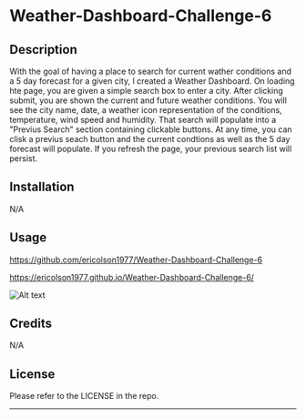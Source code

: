 # Weather-Dashboard-Challenge-6

## Description

With the goal of having a place to search for current wather conditions and a 5 day forecast for a given city, I created a Weather Dashboard. On loading hte page, you are given a simple search box to enter a city. After clicking submit, you are shown the current and future weather conditions. You will see the city name, date, a weather icon representation of the conditions, temperature, wind speed and humidity. That search will populate into a "Previus Search" section containing clickable buttons. At any time, you can clisk a previus seach button and the current condtions as well as the 5 day forecast will populate.  If you refresh the page, your previous search list will persist.

## Installation

N/A

## Usage

https://github.com/ericolson1977/Weather-Dashboard-Challenge-6

https://ericolson1977.github.io/Weather-Dashboard-Challenge-6/

![Alt text](ericolson1977.github.io_Weather-Dashboard-Challenge-6_.png)

## Credits

N/A

## License

Please refer to the LICENSE in the repo.

---